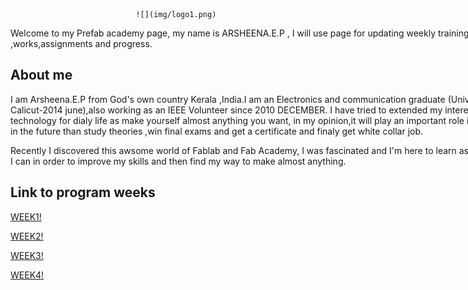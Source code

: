 
<div style ="width:800px;">


                                ![](img/logo1.png)

Welcome to my Prefab academy page, my name is ARSHEENA.E.P , I will use page for updating weekly training ,works,assignments and progress.

## About me

I am Arsheena.E.P from God's own country Kerala ,India.I am an Electronics and communication graduate (University of Calicut-2014 june),also working as an IEEE Volunteer since 2010 DECEMBER. I have tried to extended my interest in use technology for dialy life as make yourself almost anything you want, in my opinion,it will play an important role in our life in the future than study theories ,win final exams and get a certificate and finaly get white collar job.

Recently I discovered this awsome world of Fablab and Fab Academy, I was fascinated and I'm here to learn as much as I can in order to improve my skills and then find my way to make almost anything.



## Link to program weeks

[WEEK1!](week1.html)

[WEEK2!](week2.html)

[WEEK3!](week3.html)

[WEEK4!](week4.html)



</div>

